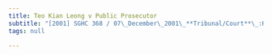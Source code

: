 ```yaml
---
title: Teo Kian Leong v Public Prosecutor
subtitle: "[2001] SGHC 368 / 07\_December\_2001\_**Tribunal/Court**\_:High\_Court\_**Coram**\_:Yong\_Pung\_How\_CJ\_**Counsel\_Name(s)**\_:Philip\_Fong\_and\_Lim\_Tse\_Haw\_(Harry\_Elias\_Partnership)\_for\_the\_appellant;\_Aedit\_Abdullah\_(Deputy\_Public\_Proseutor)\_for\_the\_respondent\_**Parties**\_:Teo\_Kian\_Leong\_—\_Public\_Prosecutor"
tags: null

---
```


